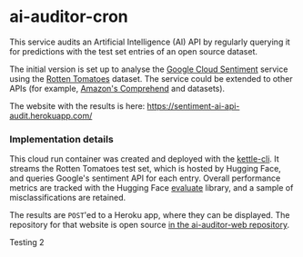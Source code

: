 # ai-auditor-cron

This service audits an Artificial Intelligence (AI) API by regularly querying it for predictions with the test set entries of an open source dataset.

The initial version is set up to analyse the [Google Cloud Sentiment](https://cloud.google.com/natural-language/docs/analyzing-sentiment) service using the [Rotten Tomatoes](https://huggingface.co/datasets/rotten_tomatoes) dataset. The service could be extended to other APIs (for example, [Amazon's Comprehend](https://docs.aws.amazon.com/comprehend/latest/dg/how-sentiment.html) and datasets).

The website with the results is here: https://sentiment-ai-api-audit.herokuapp.com/

### Implementation details

This cloud run container was created and deployed with the [kettle-cli](https://github.com/nlathia/kettle-cli). It streams the Rotten Tomatoes test set, which is hosted by Hugging Face, and queries Google's sentiment API for each entry. Overall performance metrics are tracked with the Hugging Face [evaluate](https://huggingface.co/docs/evaluate/index) library, and a sample of misclassifications are retained.

The results are `POST`'ed to a Heroku app, where they can be displayed. The repository for that website is open source [in the ai-auditor-web repository](https://github.com/nlathia/ai-auditor-web).


Testing 2
